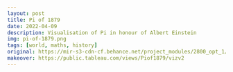 ```yaml
---
layout: post
title: Pi of 1879
date: 2022-04-09
description: Visualisation of Pi in honour of Albert Einstein
img: pi-of-1879.png
tags: [world, maths, history]
original: https://mir-s3-cdn-cf.behance.net/project_modules/2800_opt_1/0fe065139357839.622e88a612672.png
makeover: https://public.tableau.com/views/Piof1879/vizv2
---
```

